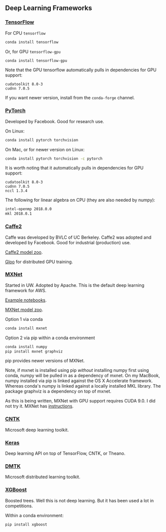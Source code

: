 
## Deep Learning Frameworks

### [TensorFlow](https://github.com/tensorflow/tensorflow)

For CPU `tensorflow`

```bash
conda install tensorflow
```

Or, for GPU `tensorflow-gpu`

```bash
conda install tensorflow-gpu
```

Note that the GPU tensorflow automatically pulls in dependencies for GPU support:

```
cudatoolkit 8.0-3
cudnn 7.0.5
```

If you want newer version, install from the `conda-forge` channel.

### [PyTorch](https://github.com/pytorch/pytorch)

Developed by Facebook. Good for research use.

On Linux:

```bash
conda install pytorch torchvision
```

On Mac, or for newer version on Linux:

```bash
conda install pytorch torchvision -c pytorch
```

It is worth noting that it automatically pulls in dependencies for GPU support:

```
cudatoolkit 8.0-3
cudnn 7.0.5
nccl 1.3.4
```

The following for linear algebra on CPU (they are also needed by numpy):

```bash
intel-openmp 2018.0.0
mkl 2018.0.1
```

### [Caffe2](https://github.com/caffe2/caffe2)

Caffe was developed by BVLC of UC Berkeley. Caffe2 was adopted and developed by Facebook. Good for industrial (production) use.

[Caffe2 model zoo](https://caffe2.ai/docs/zoo.html).

[Gloo](https://github.com/facebookincubator/gloo) for distributed GPU training.

### [MXNet](https://github.com/apache/incubator-mxnet)

Started in UW. Adopted by Apache. This is the default deep learning framework for AWS.

[Example notebooks](https://github.com/dmlc/mxnet-notebooks).

[MXNet model zoo](https://mxnet.incubator.apache.org/model_zoo).

Option 1 via conda

```bash
conda install mxnet
```

Option 2 via pip within a conda environment

```bash
conda install numpy
pip install mxnet graphviz
```

pip provides newer versions of MXNet.

Note, if mxnet is installed using pip *without* installing numpy first using conda, numpy will be pulled in as a dependency of mxnet. On my MacBook, numpy installed via pip is linked against the OS X Accelerate framework. Whereas conda's numpy is linked against a locally installed MKL library. The package graphviz is a dependency on top of mxnet.

As this is being written, MXNet with GPU support requires CUDA 9.0. I did not try it. MXNet has [instructions](https://mxnet.apache.org/install/index.html).

### [CNTK](https://github.com/Microsoft/CNTK)

Microsoft deep learning toolkit.

### [Keras](https://github.com/fchollet/keras)

Deep learning API on top of TensorFlow, CNTK, or Theano.

### [DMTK](https://github.com/Microsoft/DMTK)

Microsoft distributed learning toolkit.

### [XGBoost](https://github.com/dmlc/xgboost)

Boosted trees. Well this is not deep learning. But it has been used a lot in competitions.

Within a conda environment:

```bash
pip install xgboost
```
